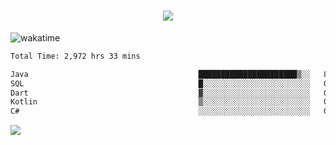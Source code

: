 <h1 align="center">
  <img src="https://readme-typing-svg.herokuapp.com/?font=Righteous&size=35&center=true&vCenter=true&width=500&height=70&duration=4000&lines=Hi!+%F0%9F%91%8B+I%27m+Ali%20Osman!;" />
</h1>


![wakatime](https://wakatime.com/share/@aliosmanoktar/3a8ffe71-6da4-4964-913b-2f09afbe53bf.svg?cache=none)
<!--START_SECTION:waka-->

```txt
Total Time: 2,972 hrs 33 mins

Java                                      ██████████████████████▒░░   89.60 %
SQL                                       █░░░░░░░░░░░░░░░░░░░░░░░░   04.27 %
Dart                                      ▓░░░░░░░░░░░░░░░░░░░░░░░░   02.34 %
Kotlin                                    ▒░░░░░░░░░░░░░░░░░░░░░░░░   00.74 %
C#                                        ░░░░░░░░░░░░░░░░░░░░░░░░░   00.65 %
```

<!--END_SECTION:waka-->

<img src="https://profile-counter.glitch.me/aliosmanoktar/count.svg" />

